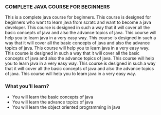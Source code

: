 ### COMPLETE JAVA COURSE FOR BEGINNERS
This is a complete java course for beginners. This course is designed for beginners who want to learn java from scratc and want to become a java developer. This course is designed in such a way that it will cover all the basic concepts of java and also the advance topics of java. This course will help you to learn java in a very easy way. This course is designed in such a way that it will cover all the basic concepts of java and also the advance topics of java. This course will help you to learn java in a very easy way. This course is designed in such a way that it will cover all the basic concepts of java and also the advance topics of java. This course will help you to learn java in a very easy way. This course is designed in such a way that it will cover all the basic concepts of java and also the advance topics of java. This course will help you to learn java in a very easy way.

### What you’ll learn?
- You will learn the basic concepts of java
- You will learn the advance topics of java
- You will learn the object oriented programming in java